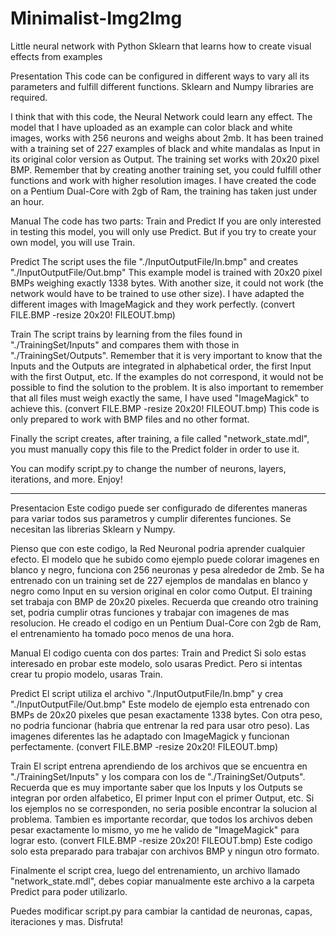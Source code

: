 # Minimalist-Img2Img
Little neural network with Python Sklearn that learns how to create visual effects from examples

Presentation
This code can be configured in different ways to vary all its parameters and fulfill different functions.
Sklearn and Numpy libraries are required.


I think that with this code, the Neural Network could learn any effect.
The model that I have uploaded as an example can color black and white images, works with 256 neurons and weighs about 2mb.
It has been trained with a training set of 227 examples of black and white mandalas as Input in its original color version as Output.
The training set works with 20x20 pixel BMP.
Remember that by creating another training set, you could fulfill other functions and work with higher resolution images.
I have created the code on a Pentium Dual-Core with 2gb of Ram, the training has taken just under an hour.




Manual
The code has two parts: Train and Predict If you are only interested in testing this model, you will only use Predict.
But if you try to create your own model, you will use Train.

Predict
The script uses the file "./InputOutputFile/In.bmp" and creates "./InputOutputFile/Out.bmp"
This example model is trained with 20x20 pixel BMPs weighing exactly 1338 bytes. With another size, it could not work (the network would have to be trained to use other size).
I have adapted the different images with ImageMagick and they work perfectly. (convert FILE.BMP -resize 20x20\! FILEOUT.bmp)

Train
The script trains by learning from the files found in "./TrainingSet/Inputs" and compares them with those in "./TrainingSet/Outputs".
Remember that it is very important to know that the Inputs and the Outputs are integrated in alphabetical order, the first Input with the first Output, etc. If the examples do not correspond, it would not be possible to find the solution to the problem.
It is also important to remember that all files must weigh exactly the same, I have used "ImageMagick" to achieve this. (convert FILE.BMP -resize 20x20\! FILEOUT.bmp)
This code is only prepared to work with BMP files and no other format.

Finally the script creates, after training, a file called "network_state.mdl", you must manually copy this file to the Predict folder in order to use it.

You can modify script.py to change the number of neurons, layers, iterations, and more.
Enjoy!

****

Presentacion
Este codigo puede ser configurado de diferentes maneras para variar todos sus parametros y cumplir diferentes funciones.
Se necesitan las librerias Sklearn y Numpy.


Pienso que con este codigo, la Red Neuronal podria aprender cualquier efecto.
El modelo que he subido como ejemplo puede colorar imagenes en blanco y negro, funciona con 256 neuronas y pesa alrededor de 2mb.
Se ha entrenado con un training set de 227 ejemplos de mandalas en blanco y negro como Input en su version original en color como Output.
El training set trabaja con BMP de 20x20 pixeles.
Recuerda que creando otro training set, podria cumplir otras funciones y trabajar con imagenes de mas resolucion.
He creado el codigo en un Pentium Dual-Core con 2gb de Ram, el entrenamiento ha tomado poco menos de una hora.




Manual
El codigo cuenta con dos partes: Train and Predict Si solo estas interesado en probar este modelo, solo usaras Predict.
Pero si intentas crear tu propio modelo, usaras Train.

Predict
El script utiliza el archivo "./InputOutputFile/In.bmp" y crea "./InputOutputFile/Out.bmp"
Este modelo de ejemplo esta entrenado con BMPs de 20x20 pixeles que pesan exactamente 1338 bytes. Con otra peso, no podria funcionar (habria que entrenar la red para usar otro peso).
Las imagenes diferentes las he adaptado con ImageMagick y funcionan perfectamente. (convert FILE.BMP -resize 20x20\! FILEOUT.bmp)

Train
El script entrena aprendiendo de los archivos que se encuentra en "./TrainingSet/Inputs" y los compara con los de "./TrainingSet/Outputs".
Recuerda que es muy importante saber que los Inputs y los Outputs se integran por orden alfabetico, El primer Input con el primer Output, etc. Si los ejemplos no se corresponden, no seria posible encontrar la solucion al problema.
Tambien es importante recordar, que todos los archivos deben pesar exactamente lo mismo, yo me he valido de "ImageMagick" para lograr esto. (convert FILE.BMP -resize 20x20\! FILEOUT.bmp)
Este codigo solo esta preparado para trabajar con archivos BMP y ningun otro formato.

Finalmente el script crea, luego del entrenamiento, un archivo llamado "network_state.mdl", debes copiar manualmente este archivo a la carpeta Predict para poder utilizarlo.

Puedes modificar script.py para cambiar la cantidad de neuronas, capas, iteraciones y mas.
Disfruta!
